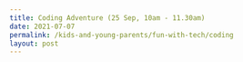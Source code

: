 ```yaml
---
title: Coding Adventure (25 Sep, 10am - 11.30am)
date: 2021-07-07
permalink: /kids-and-young-parents/fun-with-tech/coding
layout: post
---
```


